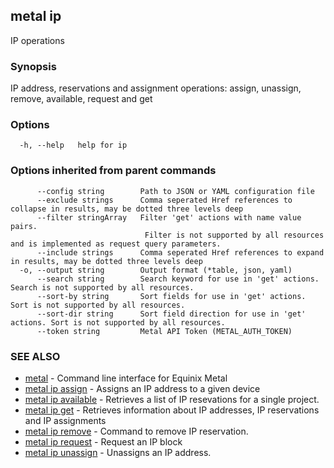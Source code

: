 ## metal ip

IP operations

### Synopsis

IP address, reservations and assignment operations: assign, unassign, remove, available, request and get 

### Options

```
  -h, --help   help for ip
```

### Options inherited from parent commands

```
      --config string        Path to JSON or YAML configuration file
      --exclude strings      Comma seperated Href references to collapse in results, may be dotted three levels deep
      --filter stringArray   Filter 'get' actions with name value pairs.
                              Filter is not supported by all resources and is implemented as request query parameters.
      --include strings      Comma seperated Href references to expand in results, may be dotted three levels deep
  -o, --output string        Output format (*table, json, yaml)
      --search string        Search keyword for use in 'get' actions. Search is not supported by all resources.
      --sort-by string       Sort fields for use in 'get' actions. Sort is not supported by all resources.
      --sort-dir string      Sort field direction for use in 'get' actions. Sort is not supported by all resources.
      --token string         Metal API Token (METAL_AUTH_TOKEN)
```

### SEE ALSO

* [metal](metal.md)	 - Command line interface for Equinix Metal
* [metal ip assign](metal_ip_assign.md)	 - Assigns an IP address to a given device
* [metal ip available](metal_ip_available.md)	 - Retrieves a list of IP resevations for a single project.
* [metal ip get](metal_ip_get.md)	 - Retrieves information about IP addresses, IP reservations and IP assignments
* [metal ip remove](metal_ip_remove.md)	 - Command to remove IP reservation.
* [metal ip request](metal_ip_request.md)	 - Request an IP block
* [metal ip unassign](metal_ip_unassign.md)	 - Unassigns an IP address.

